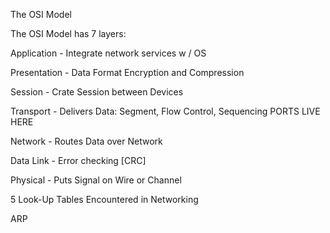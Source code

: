 The OSI Model 

The OSI Model has 7 layers:

Application - Integrate network services w / OS 

Presentation - Data Format Encryption and Compression 

Session - Crate Session between Devices

Transport - Delivers Data: Segment, Flow 
Control, Sequencing PORTS LIVE HERE 

Network - Routes Data over Network 

Data Link - Error checking [CRC]

Physical - Puts Signal on Wire or Channel 

5 Look-Up Tables Encountered in Networking 

ARP 